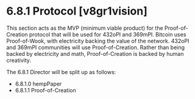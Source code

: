 # 6.8.1 Protocol [v8gr1vision]
This section acts as the MVP (minimum viable product) for the Proof-of-Creation protocol that will be used for 432oPI and 369mPI. Bitcoin uses Proof-of-Wook, with electricity backing the value of the network. 432oPI and 369mPI communities will use Proof-of-Creation. Rather than being backed by electricity and math, Proof-of-Creation is backed by human creativity.

The 6.8.1 Director will be split up as follows:
- 6.8.1.0 hempPaper
- 6.8.1.1 Proof-of-Creation
